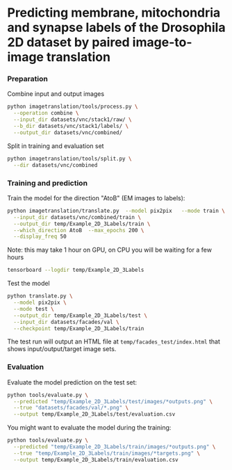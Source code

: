 # Predicting membrane, mitochondria and synapse labels of the Drosophila 2D dataset by paired image-to-image translation

### Preparation

Combine input and output images
```bash
python imagetranslation/tools/process.py \
  --operation combine \
  --input_dir datasets/vnc/stack1/raw/ \
  --b_dir datasets/vnc/stack1/labels/ \
  --output_dir datasets/vnc/combined/
```
Split in training and evaluation set
```bash
python imagetranslation/tools/split.py \
  --dir datasets/vnc/combined
```

### Training and prediction

Train the model for the direction "AtoB" (EM images to labels):
```bash
python imagetranslation/translate.py  --model pix2pix   --mode train \
  --input_dir datasets/vnc/combined/train \
  --output_dir temp/Example_2D_3Labels/train \
  --which_direction AtoB  --max_epochs 200 \
  --display_freq 50
```
Note: this may take 1 hour on GPU, on CPU you will be waiting for a few hours
```bash
tensorboard --logdir temp/Example_2D_3Labels
```

Test the model
```bash
python translate.py \
  --model pix2pix \
  --mode test \
  --output_dir temp/Example_2D_3Labels/test \
  --input_dir datasets/facades/val \
  --checkpoint temp/Example_2D_3Labels/train
```
The test run will output an HTML file at `temp/facades_test/index.html` that shows input/output/target image sets.


### Evaluation

Evaluate the model prediction on the test set:

```bash
python tools/evaluate.py \
  --predicted "temp/Example_2D_3Labels/test/images/*outputs.png" \
  --true "datasets/facades/val/*.png" \
  --output temp/Example_2D_3Labels/test/evaluation.csv
```

You might want to evaluate the model during the training:
```bash
python tools/evaluate.py \
  --predicted "temp/Example_2D_3Labels/train/images/*outputs.png" \
  --true "temp/Example_2D_3Labels/train/images/*targets.png" \
  --output temp/Example_2D_3Labels/train/evaluation.csv
```

